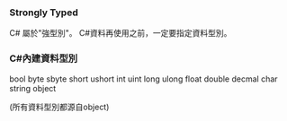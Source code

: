 ### Strongly Typed
C# 屬於"強型別"。
C#資料再使用之前，一定要指定資料型別。

### C#內建資料型別

bool
byte
sbyte
short
ushort
int
uint
long
ulong
float
double
decmal
char
string
object

(所有資料型別都源自object)



